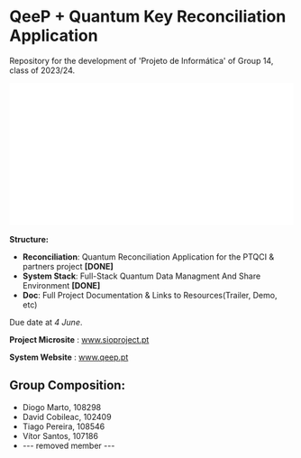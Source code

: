 # QeeP + Quantum Key Reconciliation Application
Repository for the development of 'Projeto de Informática' of Group 14, class of 2023/24.

![QeeP Logo](/doc/qeep_logo.png)

**Structure:**
  - **Reconciliation**: Quantum Reconciliation Application for the PTQCI & partners project **[DONE]** 
  - **System Stack**: Full-Stack Quantum Data Managment And Share Environment **[DONE]** 
  - **Doc**: Full Project Documentation & Links to Resources(Trailer, Demo, etc)
    
Due date at *4 June*.

**Project Microsite** : www.sioproject.pt

**System Website** : www.qeep.pt

## Group Composition:

- Diogo Marto, 108298
- David Cobileac, 102409 
- Tiago Pereira, 108546
- Vítor Santos, 107186
- --- removed member ---
